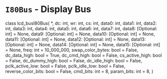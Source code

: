 `I80Bus` - Display Bus
======================

class lcd_busI80Bus(
    *,
    dc: int,
    wr: int,
    cs: int,
    data0: int,
    data1: int,
    data2: int,
    data3: int,
    data4: int,
    data5: int,
    data6: int,
    data7: int,
    data8: [Optional: int] = None,
    data9: [Optional: int] = None,
    data10: [Optional: int] = None,
    data11: [Optional: int] = None,
    data12: [Optional: int] = None,
    data13: [Optional: int] = None,
    data14: [Optional: int] = None,
    data15: [Optional: int] = None,
    freq: int = 10_000_000,
    swap_color_bytes: bool = False,
    dc_data_high: bool = True,
    dc_cmd_high: bool = False,
    cs_active_high: bool = False,
    dc_dummy_high: bool = False,
    dc_idle_high: bool = False,
    pclk_active_low: bool = False,
    pclk_idle_low: bool = False,
    reverse_color_bits: bool = False,
    cmd_bits: int = 8,
    param_bits: int = 8,
)
    
